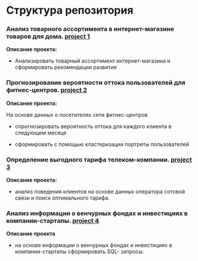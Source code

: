 # Структура репозитория

### Анализ товарного ассортимента в интернет-магазине товаров для дома. [project 1](https://github.com/Gaisenova/repository/tree/main/Project%201) 

**Описание проекта:** 

- Анализировать товарный ассортимент интернет-магазина и сформировать рекомендации развития


### Прогнозирование вероятности оттока пользователей для фитнес-центров. [project 2](https://github.com/Gaisenova/repository/tree/main/Project%202) 

**Описание проекта:**

На основе данных о посетителях сети фитнес-центров

- спрогнозировать вероятность оттока для каждого клиента в следующем месяце

- сформировать с помощью кластеризации портреты пользователей

### Определение выгодного тарифа телеком-компании. [project 3](https://github.com/Gaisenova/repository/tree/main/Project%203) 

**Описание проекта:** 

- анализ поведения клиентов на основе данных оператора сотовой связи и поиск оптимального тарифа.

### Анализ информации о венчурных фондах и инвестициях в компании-стартапы. [project 4](https://github.com/Gaisenova/repository/tree/main/Project%204) 
           
**Описание проекта**

- на основе информации о венчурных фондах и инвестициях в компании-стартапы сформировать SQL- запросы.
